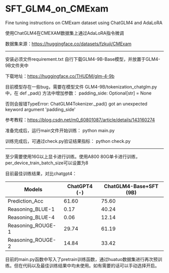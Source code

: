 # SFT_GLM4_on_CMExam
Fine tuning instructions on CMExam dataset using ChatGLM4 and AdaLoRA

使用ChatGLM4在CMEXAM数据集上通过AdaLoRA指令微调

数据集来源：https://huggingface.co/datasets/fzkuji/CMExam

----
安装必须文件requirement.txt
自行下载GLM4-9B-Base模型，并放置于GLM4-9B文件夹中

下载地址：https://huggingface.co/THUDM/glm-4-9b

目前模型存在一些bug，需要在模型文件 GLM4-9B/tokenization_chatglm.py 中，在 def _pad() 方法中增加参数：
padding_side: Optional[str] = None

否则会报错TypeError: ChatGLM4Tokenizer._pad() got an unexpected keyword argument 'padding_side'

参考教程：https://blog.csdn.net/m0_60801087/article/details/143160274


准备完成后，运行main文件开始训练：
python main.py

训练完成后，可通过check.py验证结果指标：
python check.py

----
至少需要使用16G以上显卡进行训练。使用A800 80G单卡进行训练，per_device_train_batch_size可以设置为8

目前最佳训练结果，对比chatgpt4：

| Models                 | ChatGPT4 (-) | ChatGLM4-Base+SFT (9B) |
|------------------------|--------------|-------------------------|
| Prediction_Acc         | 61.60        | 75.60                   |
| Reasoning_BLUE-1       | 0.17         | 40.24                   |
| Reasoning_BLUE-4       | 0.06         | 12.14                   |
| Reasoning_ROUGE-1      | 29.74        | 61.19                   |
| Reasoning_ROUGE-2      | 14.84        | 33.42                   |

目前的main.py函数中写入了pretrain训练函数，通过huatuo数据集进行再次预训练。但在代码以及最佳训练结果中均未使用。如有需要的话可以手动选择开启。

